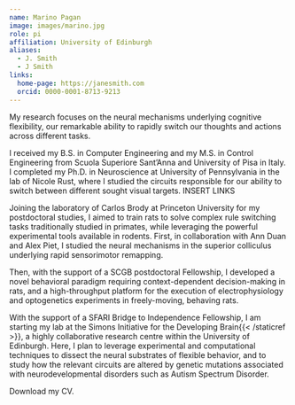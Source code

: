 ```yaml
---
name: Marino Pagan
image: images/marino.jpg
role: pi
affiliation: University of Edinburgh
aliases:
  - J. Smith
  - J Smith
links:
  home-page: https://janesmith.com
  orcid: 0000-0001-8713-9213
---
```


My research focuses on the neural mechanisms underlying cognitive flexibility, our remarkable ability to rapidly switch our thoughts and actions across different tasks.

I received my B.S. in Computer Engineering and my M.S. in Control Engineering from Scuola Superiore Sant’Anna and University of Pisa in Italy. I completed my Ph.D. in Neuroscience at University of Pennsylvania in the lab of Nicole Rust, where I studied the circuits responsible for our ability to switch between different sought visual targets.  INSERT LINKS

Joining the laboratory of Carlos Brody at Princeton University for my postdoctoral studies, I aimed to train rats to solve complex rule switching tasks traditionally studied in primates, while leveraging the powerful experimental tools available in rodents. First, in collaboration with Ann Duan and Alex Piet, I studied the neural mechanisms in the superior colliculus underlying rapid sensorimotor remapping.

Then, with the support of a SCGB postdoctoral Fellowship, I developed a novel behavioral paradigm requiring context-dependent decision-making in rats, and a high-throughput platform for the execution of electrophysiology and optogenetics experiments in freely-moving, behaving rats. 

With the support of a SFARI Bridge to Independence Fellowship, I am starting my lab at the Simons Initiative for the Developing Brain{{< /staticref >}}, a highly collaborative research centre within the University of Edinburgh. Here, I plan to leverage experimental and computational techniques to dissect the neural substrates of flexible behavior, and to study how the relevant circuits are altered by genetic mutations associated with neurodevelopmental disorders such as Autism Spectrum Disorder.


Download my CV.

